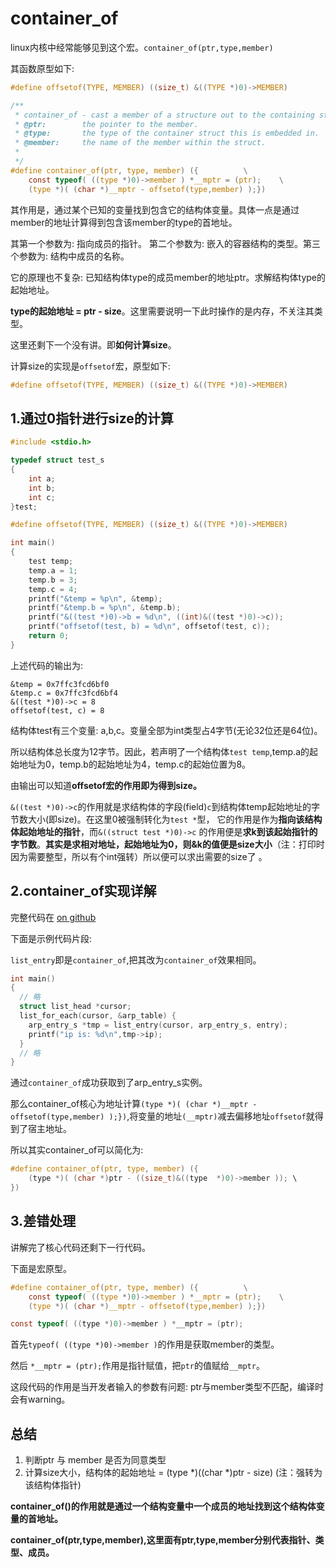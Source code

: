 # container_of

linux内核中经常能够见到这个宏。`container_of(ptr,type,member)`

其函数原型如下:

```c
#define offsetof(TYPE, MEMBER) ((size_t) &((TYPE *)0)->MEMBER)

/**
 * container_of - cast a member of a structure out to the containing structure
 * @ptr:        the pointer to the member.
 * @type:       the type of the container struct this is embedded in.
 * @member:     the name of the member within the struct.
 *
 */
#define container_of(ptr, type, member) ({			\
	const typeof( ((type *)0)->member ) *__mptr = (ptr);	\
	(type *)( (char *)__mptr - offsetof(type,member) );})
```

其作用是，通过某个已知的变量找到包含它的结构体变量。具体一点是通过member的地址计算得到包含该member的type的首地址。

其第一个参数为: 指向成员的指针。 第二个参数为: 嵌入的容器结构的类型。第三个参数为: 结构中成员的名称。

它的原理也不复杂: 已知结构体type的成员member的地址ptr。求解结构体type的起始地址。

**type的起始地址 = ptr - size**。这里需要说明一下此时操作的是内存，不关注其类型。

这里还剩下一个没有讲。即**如何计算size**。

计算size的实现是`offsetof`宏，原型如下:

```c
#define offsetof(TYPE, MEMBER) ((size_t) &((TYPE *)0)->MEMBER)
```

## 1.通过0指针进行size的计算

```c
#include <stdio.h>

typedef struct test_s
{
    int a;
    int b;
    int c;
}test;

#define offsetof(TYPE, MEMBER) ((size_t) &((TYPE *)0)->MEMBER)

int main()
{
    test temp;
    temp.a = 1;
    temp.b = 3;
    temp.c = 4;
    printf("&temp = %p\n", &temp);
    printf("&temp.b = %p\n", &temp.b);
    printf("&((test *)0)->b = %d\n", ((int)&((test *)0)->c));
    printf("offsetof(test, b) = %d\n", offsetof(test, c));
    return 0;
}
```

上述代码的输出为:

```
&temp = 0x7ffc3fcd6bf0
&temp.c = 0x7ffc3fcd6bf4
&((test *)0)->c = 8
offsetof(test, c) = 8
```

结构体test有三个变量: a,b,c。变量全部为int类型占4字节(无论32位还是64位)。

所以结构体总长度为12字节。因此，若声明了一个结构体`test temp`,temp.a的起始地址为0，temp.b的起始地址为4，temp.c的起始位置为8。

由输出可以知道**offsetof宏的作用即为得到size。**

`&((test *)0)->c`的作用就是求结构体的字段(field)`c`到结构体temp起始地址的字节数大小(即size)。在这里0被强制转化为`test *`型， 它的作用是作为**指向该结构体起始地址的指针**，而`&((struct test *)0)->c` 的作用便是**求k到该起始指针的字节数**。**其实是求相对地址，起始地址为0，则&k的值便是size大小**（注：打印时因为需要整型，所以有个int强转）所以便可以求出需要的size了 。

## 2.container_of实现详解

完整代码在 [on github](./src/list_example/)

下面是示例代码片段:

`list_entry`即是`container_of`,把其改为`container_of`效果相同。

```c
int main()
{
  // 略
  struct list_head *cursor;
  list_for_each(cursor, &arp_table) {
    arp_entry_s *tmp = list_entry(cursor, arp_entry_s, entry);
    printf("ip is: %d\n",tmp->ip);
  }
  // 略
}
```

通过`container_of`成功获取到了arp_entry_s实例。

那么container_of核心为地址计算`(type *)( (char *)__mptr - offsetof(type,member) );})`,将变量的地址`(__mptr)`减去偏移地址`offsetof`就得到了宿主地址。

所以其实container_of可以简化为:

```c
#define container_of(ptr, type, member) ({
    (type *)( (char *)ptr - ((size_t)&((type  *)0)->member )); \
})
```

## 3.差错处理

讲解完了核心代码还剩下一行代码。

下面是宏原型。

```c
#define container_of(ptr, type, member) ({			\
	const typeof( ((type *)0)->member ) *__mptr = (ptr);	\
	(type *)( (char *)__mptr - offsetof(type,member) );})
```

```c
const typeof( ((type *)0)->member ) *__mptr = (ptr);
```

首先`typeof( ((type *)0)->member )`的作用是获取member的类型。

然后 `*__mptr = (ptr);`作用是指针赋值，把`ptr`的值赋给`__mptr`。

这段代码的作用是当开发者输入的参数有问题: ptr与member类型不匹配，编译时会有warning。

## 总结

1. 判断ptr 与 member 是否为同意类型
2. 计算size大小，结构体的起始地址 = (type *)((char *)ptr - size) (注：强转为该结构体指针)

**container_of()的作用就是通过一个结构变量中一个成员的地址找到这个结构体变量的首地址。**

**container_of(ptr,type,member),这里面有ptr,type,member分别代表指针、类型、成员。**

